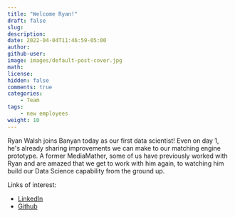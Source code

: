 ```yaml
---
title: "Welcome Ryan!"
draft: false
slug:
description:
date: 2022-04-04T11:46:59-05:00
author:
github-user:
image: images/default-post-cover.jpg
math:
license:
hidden: false
comments: true
categories:
    - Team
tags:
    - new employees
weight: 10
---
```

Ryan Walsh joins Banyan today as our first data scientist! Even on day 1, he's already sharing improvements we can make to our matching engine prototype. A former MediaMather, some of us have previously worked with Ryan and are amazed that we get to work with him again, to watching him build our Data Science capability from the ground up.

Links of interest:

* [LinkedIn](https://www.linkedin.com/in/ryan-walsh-38274613a/)
* [Github](https://github.com/rwalsh03)
